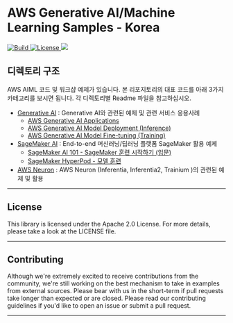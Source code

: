 # AWS Generative AI/Machine Learning Samples - Korea

<p align="left">
    <a href="https://github.com/aws-samples">
            <img alt="Build" src="https://img.shields.io/badge/Contribution-Welcome-blue">
    </a>
    <a href="https://github.com/aws-samples/aws-ai-ml-workshop-kr/blob/master/LICENSE">
        <img alt="License" src="https://img.shields.io/badge/LICENSE-MIT-green">
    </a>
    <a href="https://hits.seeyoufarm.com"><img src="https://hits.seeyoufarm.com/api/count/incr/badge.svg?url=https%3A%2F%2Fgithub.com%2Faws-samples%2Faws-ai-ml-workshop-kr&count_bg=%2379C83D&title_bg=%23555555&icon=&icon_color=%23E7E7E7&title=hits&edge_flat=false"/></a>
</p>

## 디렉토리 구조 

AWS AIML 코드 및 워크샵 예제가 있습니다.
본 리포지토리의 대표 코드를 아래 3가지 카테고리를 보시면 됩니다. 각 디렉토리별 Readme 파일을 참고하십시오.

- [Generative AI](https://github.com/aws-samples/aws-ai-ml-workshop-kr/tree/master/genai/aws-gen-ai-kr/20_applications) : Generative AI와 관련된 예제 및 관련 서비스 응용사례
    - [AWS Generative AI Applications](https://github.com/aws-samples/aws-ai-ml-workshop-kr/tree/master/genai/aws-gen-ai-kr/20_applications)
    - [AWS Generative AI Model Deployment (Inference)](https://github.com/aws-samples/aws-ai-ml-workshop-kr/tree/master/genai/aws-gen-ai-kr/40_inference)
    - [AWS Generative AI Model Fine-tuning (Training)](https://github.com/aws-samples/aws-ai-ml-workshop-kr/tree/master/genai/aws-gen-ai-kr/30_fine_tune)
- [SageMaker AI](sagemaker/Readme.md) : End-to-end 머신러닝/딥러닝 플랫폼 SageMaker 활용 예제
    - [SageMaker AI 101 - SageMaker 훈련 시작하기 (입문)](https://github.com/aws-samples/aws-ai-ml-workshop-kr/tree/master/sagemaker/01-sagemaker-101)
    - [SageMaker HyperPod - 모델 훈련 ](https://github.com/aws-samples/aws-ai-ml-workshop-kr/tree/master/sagemaker/hyperpod)    
- [AWS Neuron](neuron/Readme.md) : AWS Neuron (Inferentia, Inferentia2, Trainium )의 관련된 예제 및 활용


---

## License
This library is licensed under the Apache 2.0 License. For more details, please take a look at the LICENSE file.

---

## Contributing
Although we're extremely excited to receive contributions from the community, we're still working on the best mechanism to take in examples from external sources. Please bear with us in the short-term if pull requests take longer than expected or are closed. Please read our contributing guidelines if you'd like to open an issue or submit a pull request.

---
